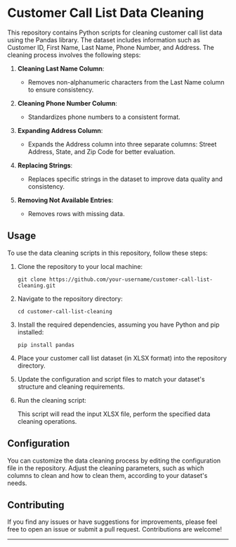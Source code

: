 # Customer Call List Data Cleaning

This repository contains Python scripts for cleaning customer call list data using the Pandas library. The dataset includes information such as Customer ID, First Name, Last Name, Phone Number, and Address. The cleaning process involves the following steps:

1. **Cleaning Last Name Column**: 
   - Removes non-alphanumeric characters from the Last Name column to ensure consistency.

2. **Cleaning Phone Number Column**:
   - Standardizes phone numbers to a consistent format.
   
3. **Expanding Address Column**:
   - Expands the Address column into three separate columns: Street Address, State, and Zip Code for better evaluation.

4. **Replacing Strings**:
   - Replaces specific strings in the dataset to improve data quality and consistency.

5. **Removing Not Available Entries**:
   - Removes rows with missing data.

## Usage

To use the data cleaning scripts in this repository, follow these steps:

1. Clone the repository to your local machine:

   ```
   git clone https://github.com/your-username/customer-call-list-cleaning.git
   ```

2. Navigate to the repository directory:

   ```
   cd customer-call-list-cleaning
   ```

3. Install the required dependencies, assuming you have Python and pip installed:

   ```
   pip install pandas
   ```

4. Place your customer call list dataset (in XLSX format) into the repository directory.

5. Update the configuration and script files to match your dataset's structure and cleaning requirements.

6. Run the cleaning script:

   This script will read the input XLSX file, perform the specified data cleaning operations.

## Configuration

You can customize the data cleaning process by editing the configuration file in the repository. Adjust the cleaning parameters, such as which columns to clean and how to clean them, according to your dataset's needs.

## Contributing

If you find any issues or have suggestions for improvements, please feel free to open an issue or submit a pull request. Contributions are welcome!

---

